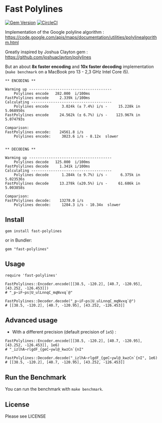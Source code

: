 # Fast Polylines

[![Gem Version](https://badge.fury.io/rb/fast-polylines.svg)](https://badge.fury.io/rb/fast-polylines)
[![CircleCI](https://circleci.com/gh/klaxit/fast-polylines.svg?style=shield&circle-token=:circle-token)](https://circleci.com/gh/klaxit/fast-polylines)

Implementation of the Google polyline algorithm :
https://code.google.com/apis/maps/documentation/utilities/polylinealgorithm.html

Greatly inspired by Joshua Clayton gem : https://github.com/joshuaclayton/polylines

But an about **8x faster encoding** and **10x faster decoding** implementation (`make benchmark` on a MacBook pro 13 - 2,3 GHz Intel Core i5).

```
** ENCODING **

Warming up --------------------------------------
    Polylines encode   282.000  i/100ms
FastPolylines encode     2.339k i/100ms
Calculating -------------------------------------
    Polylines encode      3.024k (± 7.4%) i/s -     15.228k in   5.068950s
FastPolylines encode     24.562k (± 6.7%) i/s -    123.967k in   5.074793s

Comparison:
FastPolylines encode:    24561.8 i/s
    Polylines encode:     3023.6 i/s - 8.12x  slower


** DECODING **

Warming up --------------------------------------
    Polylines decode   125.000  i/100ms
FastPolylines decode     1.341k i/100ms
Calculating -------------------------------------
    Polylines decode      1.284k (± 9.7%) i/s -      6.375k in   5.023536s
FastPolylines decode     13.278k (±20.5%) i/s -     61.686k in   5.003858s

Comparison:
FastPolylines decode:    13278.0 i/s
    Polylines decode:     1284.3 i/s - 10.34x  slower
```

## Install

```
gem install fast-polylines
```

or in Bundler:
```
gem "fast-polylines"
```

## Usage

```
require 'fast-polylines'

FastPolylines::Encoder.encode([[38.5, -120.2], [40.7, -120.95], [43.252, -126.453]])
# "_p~iF~ps|U_ulLnnqC_mqNvxq`@"

FastPolylines::Decoder.decode("_p~iF~ps|U_ulLnnqC_mqNvxq`@")
# [[38.5, -120.2], [40.7, -120.95], [43.252, -126.453]]
```

## Advanced usage

*  With a different precision (default precision of `1e5`) :

```
FastPolylines::Encoder.encode([[38.5, -120.2], [40.7, -120.95], [43.252, -126.453]], 1e6)
# "_izlhA~rlgdF_{geC~ywl@_kwzCn`{nI"

FastPolylines::Decoder.decode("_izlhA~rlgdF_{geC~ywl@_kwzCn`{nI", 1e6)
# [[38.5, -120.2], [40.7, -120.95], [43.252, -126.453]]
```

## Run the Benchmark

You can run the benchmark with `make benchmark`.

## License

Please see LICENSE
